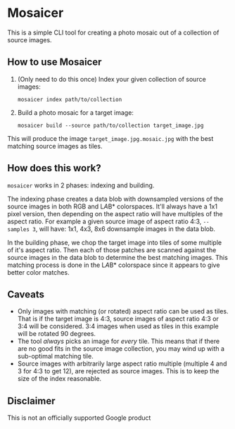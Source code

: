 # Mosaicer

This is a simple CLI tool for creating a photo mosaic out of a collection of source images.

## How to use Mosaicer

1. (Only need to do this once) Index your given collection of source images:

   ```shell
   mosaicer index path/to/collection
   ```

1. Build a photo mosaic for a target image:

   ```shell
   mosaicer build --source path/to/collection target_image.jpg
   ```

This will produce the image `target_image.jpg.mosaic.jpg` with the best matching source images as tiles.

## How does this work?

`mosaicer` works in 2 phases: indexing and building. 

The indexing phase creates a data blob with downsampled versions of the source images in both RGB and L*A*B* colorspaces. It'll always have a 1x1 pixel version, then depending on the aspect ratio will have multiples of the aspect ratio. For example a given source image of aspect ratio 4:3, `--samples 3`, will have: 1x1, 4x3, 8x6 downsample images in the data blob.

In the building phase, we chop the target image into tiles of some multiple of it's aspect ratio. Then each of those patches are scanned against the source images in the data blob to determine the best matching images. This matching process is done in the L*A*B* colorspace since it appears to give better color matches.

## Caveats

* Only images with matching (or rotated) aspect ratio can be used as tiles. That is if the target image is 4:3, source images of aspect ratio 4:3 or 3:4 will be considered. 3:4 images when used as tiles in this example will be rotated 90 degrees.
* The tool *always* picks an image for *every* tile. This means that if there are no good fits in the source image collection, you may wind up with a sub-optimal matching tile.
* Source images with arbitrarily large aspect ratio multiple (multiple 4 and 3 for 4:3 to get 12), are rejected as source images. This is to keep the size of the index reasonable.

## Disclaimer

This is not an officially supported Google product
